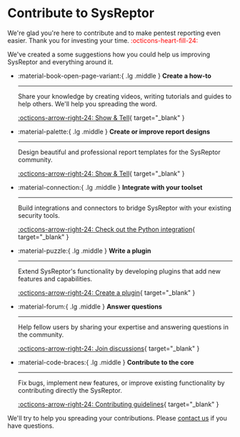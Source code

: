 # Contribute to SysReptor

We're glad you're here to contribute and to make pentest reporting even easier.
Thank you for investing your time. <span style="color:red;">:octicons-heart-fill-24:</span>

We've created a some suggestions how you could help us improving SysReptor and everything around it.

<div class="grid cards" markdown>

-   :material-book-open-page-variant:{ .lg .middle } __Create a how-to__

    ---

    Share your knowledge by creating videos, writing tutorials and guides
    to help others. We'll help you spreading the word.

    [:octicons-arrow-right-24: Show & Tell](https://github.com/Syslifters/sysreptor/discussions/categories/show-and-tell#discussions-list){ target="_blank" }

-   :material-palette:{ .lg .middle } __Create or improve report designs__

    ---

    Design beautiful and professional report templates
    for the SysReptor community.

    [:octicons-arrow-right-24: Show & Tell](https://github.com/Syslifters/sysreptor/discussions/20){ target="_blank" }

-   :material-connection:{ .lg .middle } __Integrate with your toolset__

    ---

    Build integrations and connectors to bridge SysReptor
    with your existing security tools.

    [:octicons-arrow-right-24: Check out the Python integration](/python-library/tutorial/part-1/projects.md){ target="_blank" }

-   :material-puzzle:{ .lg .middle } __Write a plugin__

    ---

    Extend SysReptor's functionality by developing plugins
    that add new features and capabilities.

    [:octicons-arrow-right-24: Create a plugin](/setup/plugins.md){ target="_blank" }

-   :material-forum:{ .lg .middle } __Answer questions__

    ---

    Help fellow users by sharing your expertise and
    answering questions in the community.

    [:octicons-arrow-right-24: Join discussions](https://github.com/Syslifters/sysreptor/discussions#discussions-list){ target="_blank" }

-   :material-code-braces:{ .lg .middle } __Contribute to the core__

    ---

    Fix bugs, implement new features, or improve existing functionality
    by contributing directly the SysReptor.

    [:octicons-arrow-right-24: Contributing guidelines](https://github.com/Syslifters/sysreptor/blob/main/CONTRIBUTING.md){ target="_blank" }

</div>

We'll try to help you spreading your contributions. Please [contact us](/contact-us.md#get-support-report-issues) if you have questions.